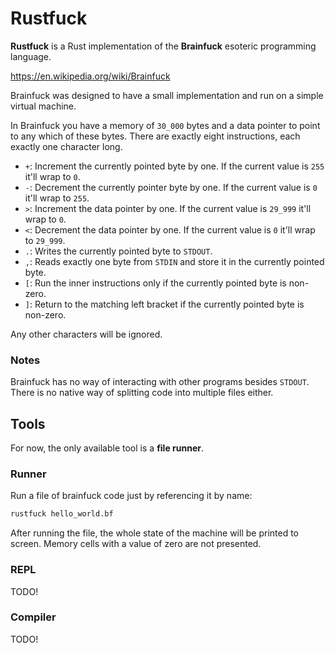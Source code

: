 # Rustfuck

**Rustfuck** is a Rust implementation of the **Brainfuck** esoteric programming
language.

https://en.wikipedia.org/wiki/Brainfuck

Brainfuck was designed to have a small implementation and run on a simple
virtual machine.

In Brainfuck you have a memory of `30_000` bytes and a data pointer to point to
any which of these bytes. There are exactly eight instructions, each exactly one
character long.

- `+`: Increment the currently pointed byte by one. If the current value is
  `255` it'll wrap to `0`.
- `-`: Decrement the currently pointer byte by one. If the current value is `0`
  it'll wrap to `255`.
- `>`: Increment the data pointer by one. If the current value is `29_999` it'll
  wrap to `0`.
- `<`: Decrement the data pointer by one. If the current value is `0` it'll wrap
  to `29_999`.
- `.`: Writes the currently pointed byte to `STDOUT`.
- `,`: Reads exactly one byte from `STDIN` and store it in the currently pointed
  byte.
- `[`: Run the inner instructions only if the currently pointed byte is
  non-zero.
- `]`: Return to the matching left bracket if the currently pointed byte is
  non-zero.

Any other characters will be ignored.

### Notes

Brainfuck has no way of interacting with other programs besides `STDOUT`. There is
no native way of splitting code into multiple files either.

## Tools

For now, the only available tool is a **file runner**.


### Runner

Run a file of brainfuck code just by referencing it by name:

```zsh
rustfuck hello_world.bf
```

After running the file, the whole state of the machine will be printed to
screen. Memory cells with a value of zero are not presented.


### REPL

TODO!


### Compiler

TODO!
